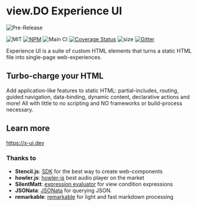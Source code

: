# view.DO Experience UI

![Pre-Release](https://via.placeholder.com/728x90/333333/FFFFFF?text=PREVIEW+RELEASE:ALPHA+0.1)

![MIT](https://img.shields.io/github/license/viewdo/experience-ui) [![NPM](https://img.shields.io/npm/v/@viewdo/x-ui)](https://www.npmjs.com/package/@viewdo/x-ui) ![Main CI](https://github.com/viewdo/x-ui/workflows/Main%20CI/badge.svg) [![Coverage Status](https://coveralls.io/repos/github/viewdo/x-ui/badge.svg)](https://coveralls.io/github/viewdo/x-ui) ![size](https://img.shields.io/bundlephobia/min/@viewdo/x-ui) [![Gitter](https://badges.gitter.im/viewdo/x-ui.svg)](https://gitter.im/viewdo/x-ui?utm_source=badge&utm_medium=badge&utm_campaign=pr-badge)

Experience UI is a suite of custom HTML elements that turns a static HTML file into single-page web-experiences.

## Turbo-charge your HTML

Add application-like features to static HTML: partial-includes, routing, guided navigation, data-binding, dynamic content, declarative actions and more! All with little to no scripting and NO frameworks or build-process necessary.

## Learn more

<https://x-ui.dev>

### Thanks to

* **Stencil.js**: [SDK](https://stenciljs.com) for the best way to create web-components
* **howler.js**: [howler-js](https://github.com/goldfire/howler.js) best audio player on the market
* **SilentMatt**: [expression evaluator](https://github.com/silentmatt/expr-eval) for view condition expressions
* **JSONata**: [JSONata](https://jsonata.org/) for querying JSON.
* **remarkable**: [remarkable](https://jonschlinkert.github.io/remarkable/demo/) for light and fast markdown processing
